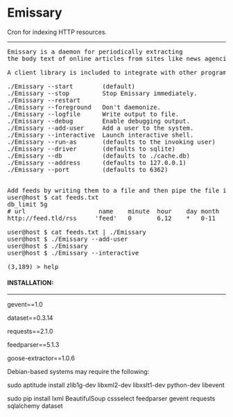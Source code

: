 Emissary
========

Cron for indexing HTTP resources.

--------
<pre>
Emissary is a daemon for periodically extracting
the body text of online articles from sites like news agencies and blogs.

A client library is included to integrate with other programs.

./Emissary --start        (default)
./Emissary --stop         Stop Emissary immediately.
./Emissary --restart
./Emissary --foreground   Don't daemonize.
./Emissary --logfile      Write output to file.
./Emissary --debug        Enable debugging output.
./Emissary --add-user     Add a user to the system.
./Emissary --interactive  Launch interactive shell.
./Emissary --run-as       (defaults to the invoking user)
./Emissary --driver       (defaults to sqlite)
./Emissary --db           (defaults to ./cache.db)
./Emissary --address      (defaults to 127.0.0.1)
./Emissary --port         (defaults to 6362)


Add feeds by writing them to a file and then pipe the file into Emissary:
user@host $ cat feeds.txt
db_limit 5g
# url                    name    minute  hour    day month   weekday
http://feed.tld/rss     'feed'   0       6,12    *   0-11    mon-fri

user@host $ cat feeds.txt | ./Emissary
user@host $ ./Emissary --add-user
user@host $ ./Emissary
user@host $ ./Emissary --interactive

(3,189) > help
</pre>

#### INSTALLATION:
--------
gevent==1.0

dataset==0.3.14

requests==2.1.0

feedparser==5.1.3

goose-extractor==1.0.6


Debian-based systems may require the following:

sudo aptitude install zlib1g-dev libxml2-dev libxslt1-dev python-dev libevent

sudo pip install lxml BeautifulSoup cssselect feedparser gevent requests sqlalchemy dataset
